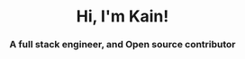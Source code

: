 <header>
  <h1 align="center">Hi, I'm Kain!</h1>
  <h3 align="center">A full stack engineer, and Open source contributor</h3>
</header>